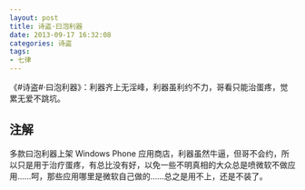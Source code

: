 ```yaml
---
layout: post
title: 诗盗·曰泡利器
date: 2013-09-17 16:32:08
categories: 诗盗
tags:
- 七律
---
```

《#诗盗#·曰泡利器》：利器齐上无淫峰，利器虽利约不力，哥看只能治蛋疼，觉累无爱不跳坑。

## 注解
多款曰泡利器上架 Windows Phone 应用商店，利器虽然牛逼，但哥不会约，所以只是用于治疗蛋疼，有总比没有好，以免一些不明真相的大众总是喷微软不做应用……呵，那些应用哪里是微软自己做的……总之是用不上，还是不装了。
